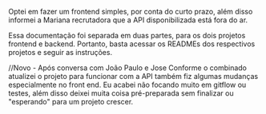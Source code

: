 Optei em fazer um frontend simples, por conta do curto prazo, além disso informei a Mariana recrutadora que a API disponibilizada está fora do ar.

Essa documentação foi separada em duas partes, para os dois projetos frontend e backend. Portanto, basta acessar os READMEs dos respectivos projetos e seguir as instruções.

//Novo - Após conversa com João Paulo e Jose 
Conforme o combinado atualizei o projeto para funcionar com a API também fiz algumas mudanças especialmente no front end. Eu acabei não focando muito em gitflow ou testes, além disso deixei muita coisa pré-preparada sem finalizar ou "esperando" para um projeto crescer.
